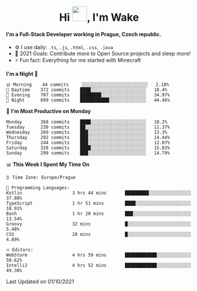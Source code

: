 <h1 align="center">Hi <img src="https://raw.githubusercontent.com/MrWakeCZ/MrWakeCZ/master/Hi.gif" width="40px" />, I'm Wake</h1>

#### I'm a Full-Stack Developer working in Prague, Czech republic.
- ⚙️ I use daily: `.ts`, `.js`, `.html`, `.css`, `.java`
- 🥅 2021 Goals: Contribute more to Open Source projects and sleep more!
- ⚡ Fun fact: Everything for me started with Minecraft

<!--START_SECTION:waka-->
**I'm a Night 🦉** 

```text
🌞 Morning    44 commits     ░░░░░░░░░░░░░░░░░░░░░░░░░   2.18% 
🌆 Daytime    372 commits    ████░░░░░░░░░░░░░░░░░░░░░   18.4% 
🌃 Evening    707 commits    ████████░░░░░░░░░░░░░░░░░   34.97% 
🌙 Night      899 commits    ███████████░░░░░░░░░░░░░░   44.46%

```
📅 **I'm Most Productive on Monday** 

```text
Monday       368 commits    ████░░░░░░░░░░░░░░░░░░░░░   18.2% 
Tuesday      230 commits    ██░░░░░░░░░░░░░░░░░░░░░░░   11.37% 
Wednesday    269 commits    ███░░░░░░░░░░░░░░░░░░░░░░   13.3% 
Thursday     292 commits    ███░░░░░░░░░░░░░░░░░░░░░░   14.44% 
Friday       244 commits    ███░░░░░░░░░░░░░░░░░░░░░░   12.07% 
Saturday     320 commits    ████░░░░░░░░░░░░░░░░░░░░░   15.83% 
Sunday       299 commits    ███░░░░░░░░░░░░░░░░░░░░░░   14.79%

```


📊 **This Week I Spent My Time On** 

```text
⌚︎ Time Zone: Europe/Prague

💬 Programming Languages: 
Kotlin                   3 hrs 44 mins       █████████░░░░░░░░░░░░░░░░   37.88% 
TypeScript               1 hr 51 mins        ████░░░░░░░░░░░░░░░░░░░░░   18.91% 
Bash                     1 hr 20 mins        ███░░░░░░░░░░░░░░░░░░░░░░   13.54% 
Groovy                   32 mins             █░░░░░░░░░░░░░░░░░░░░░░░░   5.48% 
CSS                      28 mins             █░░░░░░░░░░░░░░░░░░░░░░░░   4.89%

🔥 Editors: 
WebStorm                 4 hrs 59 mins       ████████████░░░░░░░░░░░░░   50.62% 
IntelliJ                 4 hrs 52 mins       ████████████░░░░░░░░░░░░░   49.38%

```


 Last Updated on 01/10/2021
<!--END_SECTION:waka-->
